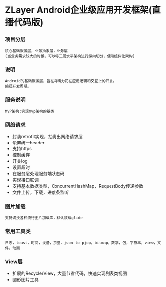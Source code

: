 # ZLayer Android企业级应用开发框架(直播代码版)

### 项目分层

```
核心基础服务层，业务抽象层，业务层
(当业务需求较大的时候，可以将三层水平架构进行纵向切分，使用组件化架构)
```

### 说明

```
Android的基础服务层，旨在将精力花在应用逻辑和交互上的开发，
缩短开发周期。
```

### 服务说明
```
MVP架构:实现mvp架构的基类
```
    
### 网络请求
* 封装retrofit实现，抽离出网络请求层
* 设置统一header
* 支持https
* 控制缓存
* 开关log
* 设置超时
* 在服务层处理服务端状态码
* 实现接口联调
* 支持基本数据类型，ConcurrentHashMap，RequestBody传递参数
* 文件上传，下载，进度条监听


### 图片加载
```
支持切换各种流行图片加载库，默认装载glide
```
    
### 常用工具类

```
日志，toast，时间，设备，加密，json to pjop，bitmap，数学，包，字符串，view，文件，动画
```

### View层
* 扩展的RecyclerView，大量节省代码，快速实现列表类视图
* 圆形图片工具
    
  
    
